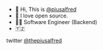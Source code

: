 - 👋 Hi, This is [@piusalfred](https://github.com/piusalfred)
- 💞️ I love open source.
- 👨‍💻 Software Engineer (Backend)
- 🇹🇿

twitter [@thepiusalfred](https://twitter.com/thepiusalfred)

<!---
piusalfred/piusalfred is a ✨ special ✨ repository because its `README.md` (this file) appears on your GitHub profile.
You can click the Preview link to take a look at your changes.
--->
